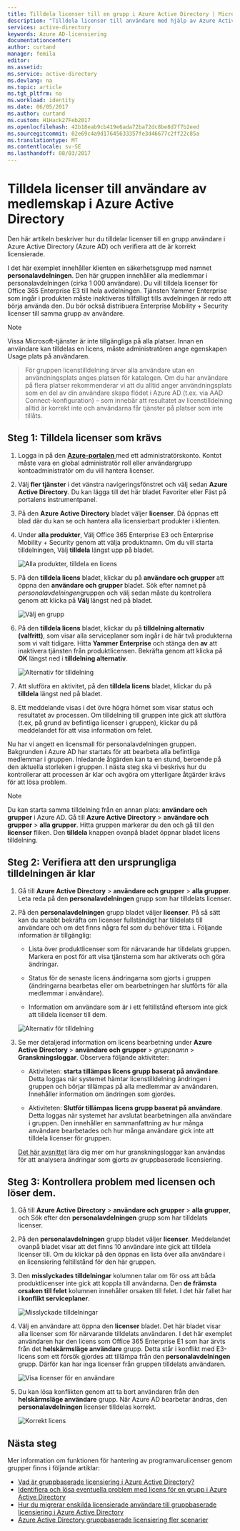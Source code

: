 ```yaml
---
title: Tilldela licenser till en grupp i Azure Active Directory | Microsoft Docs
description: "Tilldela licenser till användare med hjälp av Azure Active Directory-grupp licensiering"
services: active-directory
keywords: Azure AD-licensiering
documentationcenter: 
author: curtand
manager: femila
editor: 
ms.assetid: 
ms.service: active-directory
ms.devlang: na
ms.topic: article
ms.tgt_pltfrm: na
ms.workload: identity
ms.date: 06/05/2017
ms.author: curtand
ms.custom: H1Hack27Feb2017
ms.openlocfilehash: 42b18eab9cb419e6ada72ba72dc8be8d7f7b2eed
ms.sourcegitcommit: 02e69c4a9d17645633357fe3d46677c2ff22c85a
ms.translationtype: MT
ms.contentlocale: sv-SE
ms.lasthandoff: 08/03/2017
---
```

# <a name="assign-licenses-to-users-by-group-membership-in-azure-active-directory"></a>Tilldela licenser till användare av medlemskap i Azure Active Directory

Den här artikeln beskriver hur du tilldelar licenser till en grupp användare i Azure Active Directory (Azure AD) och verifiera att de är korrekt licensierade.

I det här exemplet innehåller klienten en säkerhetsgrupp med namnet **personalavdelningen**. Den här gruppen innehåller alla medlemmar i personalavdelningen (cirka 1 000 användare). Du vill tilldela licenser för Office 365 Enterprise E3 till hela avdelningen. Tjänsten Yammer Enterprise som ingår i produkten måste inaktiveras tillfälligt tills avdelningen är redo att börja använda den. Du bör också distribuera Enterprise Mobility + Security licenser till samma grupp av användare.

> [!NOTE]
> Vissa Microsoft-tjänster är inte tillgängliga på alla platser. Innan en användare kan tilldelas en licens, måste administratören ange egenskapen Usage plats på användaren.

> För gruppen licenstilldelning ärver alla användare utan en användningsplats anges platsen för katalogen. Om du har användare på flera platser rekommenderar vi att du alltid anger användningsplats som en del av din användare skapa flödet i Azure AD (t.ex. via AAD Connect-konfiguration) – som innebär att resultatet av licenstilldelning alltid är korrekt inte och användarna får tjänster på platser som inte tillåts.

## <a name="step-1-assign-the-required-licenses"></a>Steg 1: Tilldela licenser som krävs

1. Logga in på den [ **Azure-portalen** ](https://portal.azure.com) med ett administratörskonto. Kontot måste vara en global administratör roll eller användargrupp kontoadministratör om du vill hantera licenser.

2. Välj **fler tjänster** i det vänstra navigeringsfönstret och välj sedan **Azure Active Directory**. Du kan lägga till det här bladet Favoriter eller Fäst på portalens instrumentpanel.

3. På den **Azure Active Directory** bladet väljer **licenser**. Då öppnas ett blad där du kan se och hantera alla licensierbart produkter i klienten.

4. Under **alla produkter**, Välj Office 365 Enterprise E3 och Enterprise Mobility + Security genom att välja produktnamn. Om du vill starta tilldelningen, Välj **tilldela** längst upp på bladet.

   ![Alla produkter, tilldela en licens](media/active-directory-licensing-group-assignment-azure-portal/all-products-assign.png)

5. På den **tilldela licens** bladet, klickar du på **användare och grupper** att öppna den **användare och grupper** bladet. Sök efter namnet på *personalavdelningen*gruppen och välj sedan måste du kontrollera genom att klicka på **Välj** längst ned på bladet.

   ![Välj en grupp](media/active-directory-licensing-group-assignment-azure-portal/select-a-group.png)

6. På den **tilldela licens** bladet, klickar du på **tilldelning alternativ (valfritt)**, som visar alla serviceplaner som ingår i de här två produkterna som vi valt tidigare. Hitta **Yammer Enterprise** och stänga den **av** att inaktivera tjänsten från produktlicensen. Bekräfta genom att klicka på **OK** längst ned i **tilldelning alternativ**.

   ![Alternativ för tilldelning](media/active-directory-licensing-group-assignment-azure-portal/assignment-options.png)

7. Att slutföra en aktivitet, på den **tilldela licens** bladet, klickar du på **tilldela** längst ned på bladet.

8. Ett meddelande visas i det övre högra hörnet som visar status och resultatet av processen. Om tilldelning till gruppen inte gick att slutföra (t.ex, på grund av befintliga licenser i gruppen), klickar du på meddelandet för att visa information om felet.

Nu har vi angett en licensmall för personalavdelningen gruppen. Bakgrunden i Azure AD har startats för att bearbeta alla befintliga medlemmar i gruppen. Inledande åtgärden kan ta en stund, beroende på den aktuella storleken i gruppen. I nästa steg ska vi beskrivs hur du kontrollerar att processen är klar och avgöra om ytterligare åtgärder krävs för att lösa problem.

> [!NOTE]
> Du kan starta samma tilldelning från en annan plats: **användare och grupper** i Azure AD. Gå till **Azure Active Directory** > **användare och grupper** > **alla grupper**. Hitta gruppen markerar du den och gå till den **licenser** fliken. Den **tilldela** knappen ovanpå bladet öppnar bladet licens tilldelning.

## <a name="step-2-verify-that-the-initial-assignment-has-finished"></a>Steg 2: Verifiera att den ursprungliga tilldelningen är klar

1. Gå till **Azure Active Directory** > **användare och grupper** > **alla grupper**. Leta reda på den **personalavdelningen** grupp som har tilldelats licenser.

2. På den **personalavdelningen** grupp bladet väljer **licenser**. På så sätt kan du snabbt bekräfta om licenser fullständigt har tilldelats till användare och om det finns några fel som du behöver titta i. Följande information är tillgänglig:

   - Lista över produktlicenser som för närvarande har tilldelats gruppen. Markera en post för att visa tjänsterna som har aktiverats och göra ändringar.

   - Status för de senaste licens ändringarna som gjorts i gruppen (ändringarna bearbetas eller om bearbetningen har slutförts för alla medlemmar i användare).

   - Information om användare som är i ett feltillstånd eftersom inte gick att tilldela licenser till dem.

   ![Alternativ för tilldelning](media/active-directory-licensing-group-assignment-azure-portal/assignment-errors.png)

3. Se mer detaljerad information om licens bearbetning under **Azure Active Directory** > **användare och grupper** > *gruppnamn*  >  **Granskningsloggar**. Observera följande aktiviteter:

   - Aktiviteten: **starta tillämpas licens grupp baserat på användare**. Detta loggas när systemet hämtar licenstilldelning ändringen i gruppen och börjar tillämpas på alla medlemmar av användaren. Innehåller information om ändringen som gjordes.

   - Aktiviteten: **Slutför tillämpas licens grupp baserat på användare**. Detta loggas när systemet har avslutat bearbetningen alla användare i gruppen. Den innehåller en sammanfattning av hur många användare bearbetades och hur många användare gick inte att tilldela licenser för gruppen.

   [Det här avsnittet](./active-directory-licensing-group-advanced.md#use-audit-logs-to-monitor-group-based-licensing-activity) lära dig mer om hur granskningsloggar kan användas för att analysera ändringar som gjorts av gruppbaserade licensiering.

## <a name="step-3-check-for-license-problems-and-resolve-them"></a>Steg 3: Kontrollera problem med licensen och löser dem.

1. Gå till **Azure Active Directory** > **användare och grupper** > **alla grupper**, och Sök efter den **personalavdelningen** grupp som har tilldelats licenser.
2. På den **personalavdelningen** grupp bladet väljer **licenser**. Meddelandet ovanpå bladet visar att det finns 10 användare inte gick att tilldela licenser till. Om du klickar på den öppnas en lista över alla användare i en licensiering feltillstånd för den här gruppen.
3. Den **misslyckades tilldelningar** kolumnen talar om för oss att båda produktlicenser inte gick att koppla till användarna. Den **de främsta orsaken till felet** kolumnen innehåller orsaken till felet. I det här fallet har **i konflikt serviceplaner**.

   ![Misslyckade tilldelningar](media/active-directory-licensing-group-assignment-azure-portal/failed-assignments.png)

4. Välj en användare att öppna den **licenser** bladet. Det här bladet visar alla licenser som för närvarande tilldelats användaren. I det här exemplet användaren har den licens som Office 365 Enterprise E1 som har ärvts från det **helskärmsläge användare** grupp. Detta står i konflikt med E3-licens som ett försök gjordes att tillämpa från den **personalavdelningen** grupp. Därför kan har inga licenser från gruppen tilldelats användaren.

   ![Visa licenser för en användare](media/active-directory-licensing-group-assignment-azure-portal/user-license-view.png)

5. Du kan lösa konflikten genom att ta bort användaren från den **helskärmsläge användare** grupp. När Azure AD bearbetar ändras, den **personalavdelningen** licenser tilldelas korrekt.

   ![Korrekt licens](media/active-directory-licensing-group-assignment-azure-portal/license-correctly-assigned.png)

## <a name="next-steps"></a>Nästa steg

Mer information om funktionen för hantering av programvarulicenser genom grupper finns i följande artiklar:

* [Vad är gruppbaserade licensiering i Azure Active Directory?](active-directory-licensing-whatis-azure-portal.md)
* [Identifiera och lösa eventuella problem med licens för en grupp i Azure Active Directory](active-directory-licensing-group-problem-resolution-azure-portal.md)
* [Hur du migrerar enskilda licensierade användare till gruppbaserade licensiering i Azure Active Directory](active-directory-licensing-group-migration-azure-portal.md)
* [Azure Active Directory gruppbaserade licensiering fler scenarier](active-directory-licensing-group-advanced.md)
